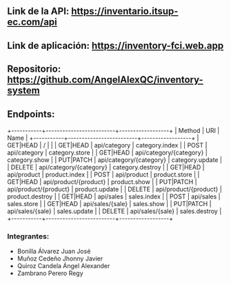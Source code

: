 ## Link de la API: https://inventario.itsup-ec.com/api
## Link de aplicación: https://inventory-fci.web.app

## Repositorio: https://github.com/AngelAlexQC/inventory-system

## Endpoints:

+-----------+-------------------------+------------------+
| Method    | URI                     | Name             | 
+-----------+-------------------------+------------------+
| GET|HEAD  | /                       |                  | 
| GET|HEAD  | api/category            | category.index   | 
| POST      | api/category            | category.store   | 
| GET|HEAD  | api/category/{category} | category.show    | 
| PUT|PATCH | api/category/{category} | category.update  | 
| DELETE    | api/category/{category} | category.destroy | 
| GET|HEAD  | api/product             | product.index    | 
| POST      | api/product             | product.store    | 
| GET|HEAD  | api/product/{product}   | product.show     | 
| PUT|PATCH | api/product/{product}   | product.update   | 
| DELETE    | api/product/{product}   | product.destroy  | 
| GET|HEAD  | api/sales               | sales.index      |
| POST      | api/sales               | sales.store      |
| GET|HEAD  | api/sales/{sale}        | sales.show       |
| PUT|PATCH | api/sales/{sale}        | sales.update     |
| DELETE    | api/sales/{sale}        | sales.destroy    |
+-----------+-------------------------+------------------+


### Integrantes:
- Bonilla Álvarez Juan José
- Muñoz Cedeño Jhonny Javier
- Quiroz Candela Ángel Alexander
- Zambrano Perero Regy
